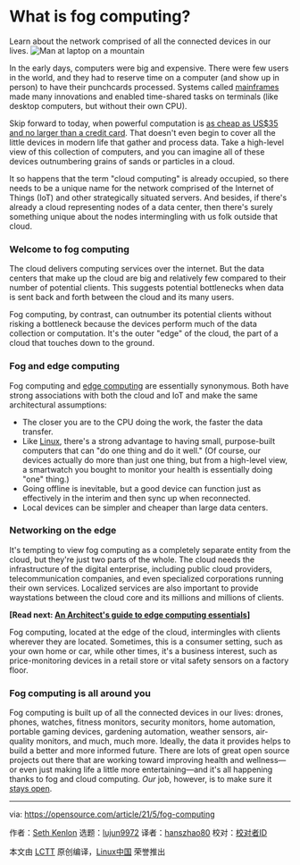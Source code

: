 [#]: subject: (What is fog computing?)
[#]: via: (https://opensource.com/article/21/5/fog-computing)
[#]: author: (Seth Kenlon https://opensource.com/users/seth)
[#]: collector: (lujun9972)
[#]: translator: (hanszhao80)
[#]: reviewer: ( )
[#]: publisher: ( )
[#]: url: ( )

What is fog computing?
======
Learn about the network comprised of all the connected devices in our
lives.
![Man at laptop on a mountain][1]

In the early days, computers were big and expensive. There were few users in the world, and they had to reserve time on a computer (and show up in person) to have their punchcards processed. Systems called [mainframes][2] made many innovations and enabled time-shared tasks on terminals (like desktop computers, but without their own CPU).

Skip forward to today, when powerful computation is [as cheap as US$35 and no larger than a credit card][3]. That doesn't even begin to cover all the little devices in modern life that gather and process data. Take a high-level view of this collection of computers, and you can imagine all of these devices outnumbering grains of sands or particles in a cloud.

It so happens that the term "cloud computing" is already occupied, so there needs to be a unique name for the network comprised of the Internet of Things (IoT) and other strategically situated servers. And besides, if there's already a cloud representing nodes of a data center, then there's surely something unique about the nodes intermingling with us folk outside that cloud.

### Welcome to fog computing

The cloud delivers computing services over the internet. But the data centers that make up the cloud are big and relatively few compared to their number of potential clients. This suggests potential bottlenecks when data is sent back and forth between the cloud and its many users.

Fog computing, by contrast, can outnumber its potential clients without risking a bottleneck because the devices perform much of the data collection or computation. It's the outer "edge" of the cloud, the part of a cloud that touches down to the ground.

### Fog and edge computing

Fog computing and [edge computing][4] are essentially synonymous. Both have strong associations with both the cloud and IoT and make the same architectural assumptions:

  * The closer you are to the CPU doing the work, the faster the data transfer.
  * Like [Linux][5], there's a strong advantage to having small, purpose-built computers that can "do one thing and do it well." (Of course, our devices actually do more than just one thing, but from a high-level view, a smartwatch you bought to monitor your health is essentially doing "one" thing.)
  * Going offline is inevitable, but a good device can function just as effectively in the interim and then sync up when reconnected.
  * Local devices can be simpler and cheaper than large data centers.



### Networking on the edge

It's tempting to view fog computing as a completely separate entity from the cloud, but they're just two parts of the whole. The cloud needs the infrastructure of the digital enterprise, including public cloud providers, telecommunication companies, and even specialized corporations running their own services. Localized services are also important to provide waystations between the cloud core and its millions and millions of clients.

**[Read next: [An Architect's guide to edge computing essentials][6]]**

Fog computing, located at the edge of the cloud, intermingles with clients wherever they are located. Sometimes, this is a consumer setting, such as your own home or car, while other times, it's a business interest, such as price-monitoring devices in a retail store or vital safety sensors on a factory floor.

### Fog computing is all around you

Fog computing is built up of all the connected devices in our lives: drones, phones, watches, fitness monitors, security monitors, home automation, portable gaming devices, gardening automation, weather sensors, air-quality monitors, and much, much more. Ideally, the data it provides helps to build a better and more informed future. There are lots of great open source projects out there that are working toward improving health and wellness—or even just making life a little more entertaining—and it's all happening thanks to fog and cloud computing. _Our_ job, however, is to make sure it [stays open][7].

--------------------------------------------------------------------------------

via: https://opensource.com/article/21/5/fog-computing

作者：[Seth Kenlon][a]
选题：[lujun9972][b]
译者：[hanszhao80](https://github.com/hanszhao80)
校对：[校对者ID](https://github.com/校对者ID)

本文由 [LCTT](https://github.com/LCTT/TranslateProject) 原创编译，[Linux中国](https://linux.cn/) 荣誉推出

[a]: https://opensource.com/users/seth
[b]: https://github.com/lujun9972
[1]: https://opensource.com/sites/default/files/styles/image-full-size/public/lead-images/computer_laptop_code_programming_mountain_view.jpg?itok=yx5buqkr (Man at laptop on a mountain)
[2]: https://opensource.com/article/19/9/linux-mainframes-part-1
[3]: https://opensource.com/resources/raspberry-pi
[4]: https://www.redhat.com/en/topics/edge-computing/what-is-edge-computing
[5]: https://opensource.com/resources/linux
[6]: https://www.redhat.com/architect/edge-computing-essentials
[7]: https://opensource.com/article/20/10/keep-cloud-open
